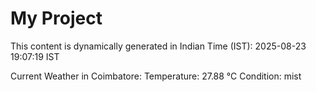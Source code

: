 # My Project

This content is dynamically generated in Indian Time (IST): 2025-08-23 19:07:19 IST


Current Weather in Coimbatore:
Temperature: 27.88 °C
Condition: mist
